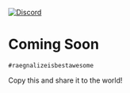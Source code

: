 <a href="https://discord.gg/3AYYReuv"><img src="https://img.shields.io/discord/890885418705358859?color=5865F2&logo=discord&logoColor=white" alt="Discord" /></a>
# Coming Soon
```
#raegnalizeisbestawesome
```
Copy this and share it to the world!
<br>
